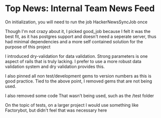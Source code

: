 # Top News: Internal Team News Feed

On initialization, you will need to run the job HackerNewsSyncJob once

Though I'm not crazy about it, I picked good_job because I felt it was the best fit, as
it has postgres support and doesn't need a seperate server, thus had minimal dependencies and a more self contained solution for the purpose of this project

I introduced dry-validation for data validation. Strong parameters is one aspect of rails that is truly lacking. I prefer to use
a more robust data validation system and dry validation provides this.

I also pinned all non test/development gems to version numbers as this is good practice. 
Tied to the above point, I removed gems that are not being used. 

I also removed some code That wasn't being used, such as the /test folder

On the topic of tests, on a larger project I would use something like Factorybot, but didn't feel that was necessary here



